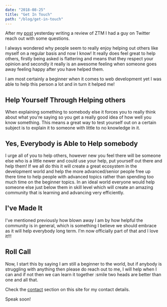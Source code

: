 ```yaml
---
date: "2018-08-25"
title: "Get In Touch"
path: "/blog/get-in-touch"
---
```

After my [post](https://shan5742.github.io/web-developer-ZTM-review/) yesterday writing a review of ZTM I had a guy on Twitter reach out with some questions.

I always wondered why people seem to really enjoy helping out others like myself on a regular basis and now I know! It really does feel great to help others, firstly being asked is flattering and means that they respect your opinion and secondly it really is an awesome feeling when someone goes away feeling happy after you have helped them.

I am most certainly a beginner when it comes to web development yet I was able to help this person a lot and in turn it helped me! 

## Help Yourself Through Helping others

When explaining something to somebody else it forces you to really think about what you're saying so you get a really good idea of how well you know something. This means a great way to test yourself out on a certain subject is to explain it to someone with little to no knowledge in it.

## Yes, Everybody is Able to Help somebody

I urge all of you to help others, however new you feel there will be someone else who is a little newer and could use your help, put yourself out there and help them! If we all do this it will create a great ecosystem in the development world and help the more advanced/senior people free up there time to help people with advanced topics rather than spending too much time on the beginner topics. In an ideal world everyone would help someone else just below them in skill level which will create an amazing community that is learning and advancing very efficiently.

## I've Made It

I've mentioned previously how blown away I am by how helpful the community is in general, which is something I believe we should embrace as it will help everybody long term. I'm now officially part of that and I love it!!!

## Roll Call

Now, I start this by saying I am still a beginner to the world, but if anybody is struggling with anything then please do reach out to me, I will help when I can and if not then we can learn it together :smile two heads are better than one and all that.

Check the [contact](https://shan5742.github.io/contact/) section on this site for my contact details.

Speak soon!
